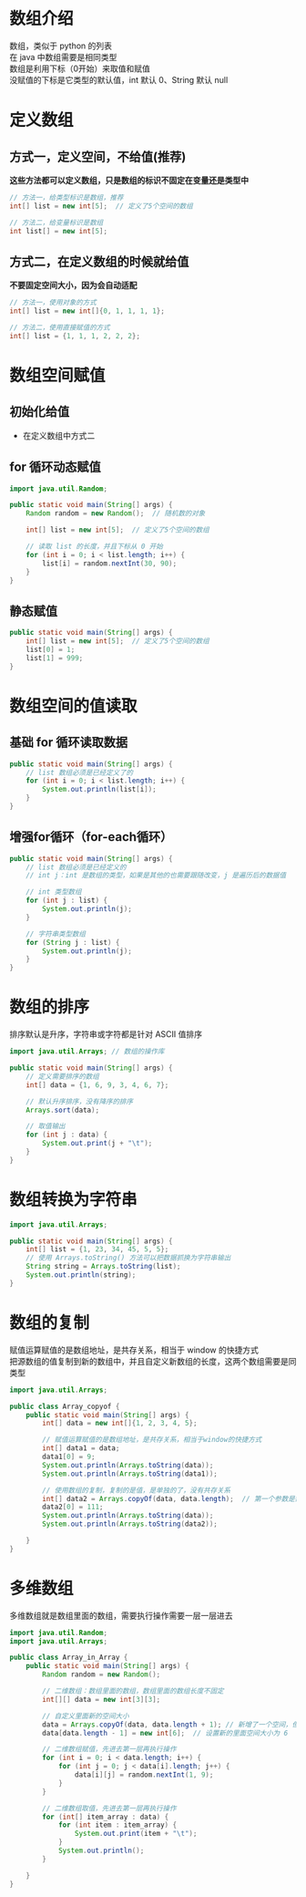 # 数组介绍

数组，类似于 python 的列表   
在 java 中数组需要是相同类型   
数组是利用下标（0开始）来取值和赋值  
没赋值的下标是它类型的默认值，int 默认 0、String 默认 null

# 定义数组

## 方式一，定义空间，不给值(推荐)

**这些方法都可以定义数组，只是数组的标识不固定在变量还是类型中**

```java
// 方法一，给类型标识是数组，推荐
int[] list = new int[5];  // 定义了5个空间的数组
```

```java
// 方法二，给变量标识是数组
int list[] = new int[5];
```

## 方式二，在定义数组的时候就给值

**不要固定空间大小，因为会自动适配**

```java
// 方法一，使用对象的方式
int[] list = new int[]{0, 1, 1, 1, 1};
```

```java
// 方法二，使用直接赋值的方式
int[] list = {1, 1, 1, 2, 2, 2};
```

# 数组空间赋值

## 初始化给值

- 在定义数组中方式二

## for 循环动态赋值

```java
import java.util.Random;

public static void main(String[] args) {
    Random random = new Random();  // 随机数的对象

    int[] list = new int[5];  // 定义了5个空间的数组

    // 读取 list 的长度，并且下标从 0 开始
    for (int i = 0; i < list.length; i++) {
        list[i] = random.nextInt(30, 90);
    }
}
```

## 静态赋值

```java
public static void main(String[] args) {
    int[] list = new int[5];  // 定义了5个空间的数组
    list[0] = 1;
    list[1] = 999;
}
```

# 数组空间的值读取

## 基础 for 循环读取数据

```java
public static void main(String[] args) {
    // list 数组必须是已经定义了的
    for (int i = 0; i < list.length; i++) {
        System.out.println(list[i]);
    }
}
```

## 增强for循环（for-each循环）

```java
public static void main(String[] args) {
    // list 数组必须是已经定义的
    // int j：int 是数组的类型，如果是其他的也需要跟随改变，j 是遍历后的数据值

    // int 类型数组
    for (int j : list) {
        System.out.println(j);
    }

    // 字符串类型数组
    for (String j : list) {
        System.out.println(j);
    }
}
```

# 数组的排序

排序默认是升序，字符串或字符都是针对 ASCII 值排序

```java
import java.util.Arrays; // 数组的操作库

public static void main(String[] args) {
    // 定义需要排序的数组
    int[] data = {1, 6, 9, 3, 4, 6, 7};

    // 默认升序排序，没有降序的排序
    Arrays.sort(data);

    // 取值输出
    for (int j : data) {
        System.out.print(j + "\t");
    }
}
```

# 数组转换为字符串

```java
import java.util.Arrays;

public static void main(String[] args) {
    int[] list = {1, 23, 34, 45, 5, 5};
    // 使用 Arrays.toString() 方法可以把数据抓换为字符串输出
    String string = Arrays.toString(list);
    System.out.println(string);
}
```

# 数组的复制

赋值运算赋值的是数组地址，是共存关系，相当于 window 的快捷方式     
把源数组的值复制到新的数组中，并且自定义新数组的长度，这两个数组需要是同类型

```java
import java.util.Arrays;

public class Array_copyof {
    public static void main(String[] args) {
        int[] data = new int[]{1, 2, 3, 4, 5};

        // 赋值运算赋值的是数组地址，是共存关系，相当于window的快捷方式
        int[] data1 = data;
        data1[0] = 9;
        System.out.println(Arrays.toString(data));
        System.out.println(Arrays.toString(data1));

        // 使用数组的复制，复制的是值，是单独的了，没有共存关系
        int[] data2 = Arrays.copyOf(data, data.length);  // 第一个参数是需要复制的对象，第二个参数是这个新数组的总体长度
        data2[0] = 111;
        System.out.println(Arrays.toString(data));
        System.out.println(Arrays.toString(data2));

    }
}
```

# 多维数组

多维数组就是数组里面的数组，需要执行操作需要一层一层进去

```java
import java.util.Random;
import java.util.Arrays;

public class Array_in_Array {
    public static void main(String[] args) {
        Random random = new Random();

        // 二维数组：数组里面的数组，数组里面的数组长度不固定
        int[][] data = new int[3][3];

        // 自定义里面新的空间大小
        data = Arrays.copyOf(data, data.length + 1); // 新增了一个空间，但是没有设置里面层级的大小
        data[data.length - 1] = new int[6];  // 设置新的里面空间大小为 6

        // 二维数组赋值，先进去第一层再执行操作
        for (int i = 0; i < data.length; i++) {
            for (int j = 0; j < data[i].length; j++) {
                data[i][j] = random.nextInt(1, 9);
            }
        }

        // 二维数组取值，先进去第一层再执行操作
        for (int[] item_array : data) {
            for (int item : item_array) {
                System.out.print(item + "\t");
            }
            System.out.println();
        }

    }
}
```